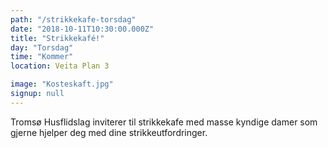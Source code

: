 ```yaml
---
path: "/strikkekafe-torsdag"
date: "2018-10-11T10:30:00.000Z"
title: "Strikkekafé!" 
day: "Torsdag"
time: "Kommer"
location: Veita Plan 3

image: "Kosteskaft.jpg"
signup: null
---
```


Tromsø Husflidslag inviterer til strikkekafe med masse kyndige damer som gjerne hjelper deg med dine strikkeutfordringer.